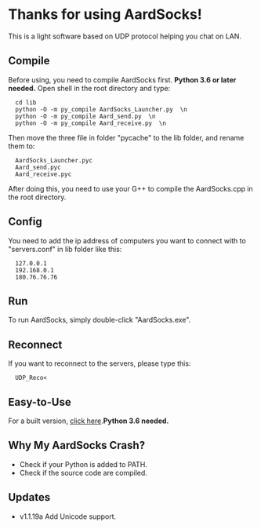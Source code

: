 # Thanks for using AardSocks!
This is a light software based on UDP protocol helping you chat on LAN.

## Compile  
Before using, you need to compile AardSocks first. __Python 3.6 or later needed.__ Open shell in the root directory and type:  
```  
  cd lib  
  python -O -m py_compile AardSocks_Launcher.py  \n
  python -O -m py_compile Aard_send.py  \n
  python -O -m py_compile Aard_receive.py  \n
```
Then move the three file in folder "pycache" to the lib folder, and rename them to:  
```
  AardSocks_Launcher.pyc  
  Aard_send.pyc  
  Aard_receive.pyc  
 ```
After doing this, you need to use your G++ to compile the AardSocks.cpp in the root directory.

## Config  
You need to add the ip address of computers you want to connect with to "servers.conf" in lib folder like this:  
```
  127.0.0.1  
  192.168.0.1  
  180.76.76.76  
```

## Run  
To run AardSocks, simply double-click "AardSocks.exe".  
  
## Reconnect  
If you want to reconnect to the servers, please type this:  
```
  UDP_Reco<  
```

## Easy-to-Use  
For a built version, [click here](https://codeload.github.com/bizwofficial/AardSocks/zip/Latest).__Python 3.6 needed.__  

## Why My AardSocks Crash?  
- Check if your Python is added to PATH.  
- Check if the source code are compiled.  

## Updates  
- v1.1.19a Add Unicode support.
